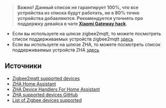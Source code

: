 > **Важно! Данный список не гарантирует 100%, что все устройства из списка будут работать, но в 80% точно устройства добавляются. Рекомендуется уточнять про поддержку девайса в чате [Xiaomi Gateway hack](https://t.me/xiaomi_gw_hack).**

* Если вы используете на шлюзе zigbee2mqtt, то можете посмотреть список поддерживаемых устройств zigbee2mqtt [здесь](https://www.zigbee2mqtt.io/supported-devices/)
* Если вы используете на шлюзе ZHA, то можете посмотреть список поддерживаемых устройств ZHA [здесь](https://zigbee.blakadder.com)


## Источники
* [Zigbee2mqtt supported devices](https://www.zigbee2mqtt.io/supported-device)
* [ZHA Home Assistant](https://www.home-assistant.io/integrations/zha/)
* [ZHA Device Handlers For Home Assistant](https://github.com/zigpy/zha-device-handlers)
* [ZHA supported devices GitHub](https://github.com/vigonotion/zha_supported_devices)
* [List of Zigbee devices supported](https://zigbee.blakadder.com)


